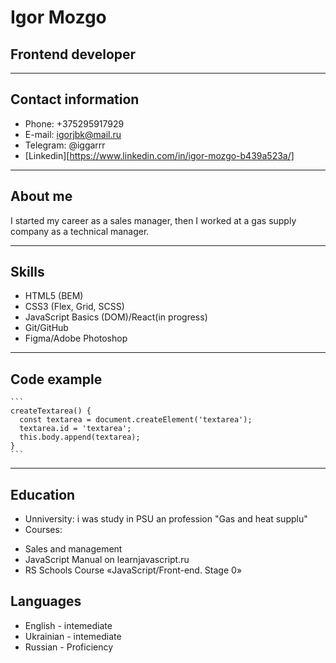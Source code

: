 # Igor Mozgo
## Frontend developer
------
## Contact information
* Phone: +375295917929
* E-mail: igorjbk@mail.ru
* Telegram: @iggarrr
* [Linkedin][https://www.linkedin.com/in/igor-mozgo-b439a523a/]
------
## About me
I started my career as a sales manager, then I worked at a gas supply company as a technical manager.


------
## Skills
* HTML5 (BEM)
* CSS3 (Flex, Grid, SCSS)
* JavaScript Basics (DOM)/React(in progress)
* Git/GitHub
* Figma/Adobe Photoshop
------
## Code example
    ```
    createTextarea() {
      const textarea = document.createElement('textarea');
      textarea.id = 'textarea';
      this.body.append(textarea);
    }
    ```
------
## Education
* Unniversity: i was study in PSU an profession "Gas and heat supplu"
* Courses:
+ Sales and management
+ JavaScript Manual on learnjavascript.ru
+ RS Schools Course «JavaScript/Front-end. Stage 0»


## Languages
* English - intemediate
* Ukrainian - intemediate
* Russian - Proficiency

